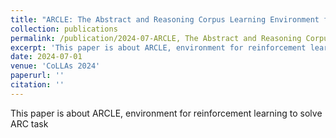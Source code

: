 ```yaml
---
title: "ARCLE: The Abstract and Reasoning Corpus Learning Environment for Reinforcement Learning"
collection: publications
permalink: /publication/2024-07-ARCLE, The Abstract and Reasoning Corpus Learning Environment for Reinforcement Learning
excerpt: 'This paper is about ARCLE, environment for reinforcement learning to solve ARC task'
date: 2024-07-01
venue: 'CoLLAs 2024'
paperurl: ''
citation: ''
---
```

This paper is about ARCLE, environment for reinforcement learning to solve ARC task

<!-- [Download paper here](http://academicpages.github.io/files/paper1.pdf)

Recommended citation: Your Name, You. (2009). "Paper Title Number 1." <i>Journal 1</i>. 1(1). -->